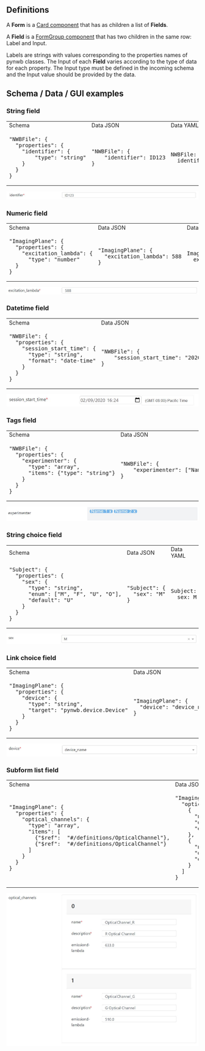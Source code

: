 ## Definitions

A **Form** is a [Card component](https://dash-bootstrap-components.opensource.faculty.ai/docs/components/card/) that has as children a list of **Fields**.

A **Field** is a [FormGroup component](https://dash-bootstrap-components.opensource.faculty.ai/docs/components/form/) that has two children in the same row: Label and Input.

Labels are strings with values corresponding to the properties names of pynwb classes. The Input of each **Field** varies according to the type of data for each property. The Input type must be defined in the incoming schema and the Input value should be provided by the data.

## Schema / Data / GUI examples

### String field

<table>
<tr>
<td>Schema</td>
<td>Data JSON</td>
<td>Data YAML</td>
</tr>
<tr>
<td>
<pre lang="json">
"NWBFile": {
  "properties": {
    "identifier": {
        "type": "string"
    }
  }
}
</pre>
</td>
<td>
<pre lang="json">
"NWBFile": {
	"identifier": ID123
}
</pre>
</td>
<td>
<pre lang="json">
NWBFile:
  identifier: ID123
</pre>
</td>
</tr>
</table>

![](nwb_web_gui/static/documentation_singlestring.JPG)


### Numeric field

<table>
<tr>
<td>Schema</td>
<td>Data JSON</td>
<td>Data YAML</td>
</tr>
<tr>
<td>
<pre lang="json">
"ImagingPlane": {
  "properties": {
    "excitation_lambda": {
  	  "type": "number"
  }
}
</pre>
</td>
<td>
<pre lang="json">
"ImagingPlane": {
  "excitation_lambda": 588
}
</pre>
</td>
<td>
<pre lang="yaml">
ImagingPlane:
  excitation_lambda: 588
</pre>
</td>
</tr>
</table>

![](nwb_web_gui/static/documentation_numeric.JPG)


### Datetime field

<table>
<tr>
<td>Schema</td>
<td>Data JSON</td>
<td>Data YAML</td>
</tr>
<tr>
<td>
<pre lang="json">
"NWBFile": {
  "properties": {
    "session_start_time": {
      "type": "string",
      "format": "date-time"
    }
  }
}
</pre>
</td>
<td>
<pre lang="json">
"NWBFile": {
	"session_start_time": "2020-09-02T16:24:00"
}
</pre>
</td>
<td>
<pre lang="yaml">
NWBFile:
	session_start_time: 2020-09-02T16:24:00
</pre>
</td>
</tr>
</table>

![](nwb_web_gui/static/documentation_datetime.JPG)


### Tags field

<table>
<tr>
<td>Schema</td>
<td>Data JSON</td>
<td>Data YAML</td>
</tr>
<tr>
<td>
<pre lang="json">
"NWBFile": {
  "properties": {
    "experimenter": {
      "type": "array",
      "items": {"type": "string"}
    }
  }
}
</pre>
</td>
<td>
<pre lang="json">
"NWBFile": {
	"experimenter": ["Name 1", "Name 2"]
}
</pre>
</td>
<td>
<pre lang="yaml">
NWBFile:
  experimenter:
    - Name 1
    - Name 2
</pre>
</td>
</tr>
</table>

![](nwb_web_gui/static/documentation_tags.JPG)


### String choice field

<table>
<tr>
<td>Schema</td>
<td>Data JSON</td>
<td>Data YAML</td>
</tr>
<tr>
<td>
<pre lang="json">
"Subject": {
  "properties": {
    "sex": {
      "type": "string",
      "enum": ["M", "F", "U", "O"],
      "default": "U"
    }
  }
}
</pre>
</td>
<td>
<pre lang="json">
"Subject": {
  "sex": "M"
}
</pre>
</td>
<td>
<pre lang="yaml">
Subject:
  sex: M
</pre>
</td>
</tr>
</table>

![](nwb_web_gui/static/documentation_stringchoice.JPG)


### Link choice field

<table>
<tr>
<td>Schema</td>
<td>Data JSON</td>
<td>Data YAML</td>
</tr>
<tr>
<td>
<pre lang="json">
"ImagingPlane": {
  "properties": {
    "device": {
      "type": "string",
      "target": "pynwb.device.Device"
    }
  }
}
</pre>
</td>
<td>
<pre lang="json">
"ImagingPlane": {
  "device": "device_name"
}
</pre>
</td>
<td>
<pre lang="yaml">
ImagingPlane:
  device: device_name
</pre>
</td>
</tr>
</table>

![](nwb_web_gui/static/documentation_linkchoice.JPG)


### Subform list field

<table>
<tr>
<td>Schema</td>
<td>Data JSON</td>
<td>Data YAML</td>
</tr>
<tr>
<td>
<pre lang="json">
"ImagingPlane": {
  "properties": {
    "optical_channels": {
      "type": "array",
      "items": [
        {"$ref":  "#/definitions/OpticalChannel"},
        {"$ref":  "#/definitions/OpticalChannel"}
      ]
    }
  }
}
</pre>
</td>
<td>
<pre lang="json">
"ImagingPlane": {
  "optical_channel": [
    {
      "name": "OpticalChannel_R",
      "description": "R Optical Channel",
      "emission_lambda": 633.0
    },
    {
      "name": "OpticalChannel_G",
      "description": "G Optical Channel",
      "emission_lambda": 510.0
    }
  ]
}
</pre>
</td>
<td>
<pre lang="yaml">
ImagingPlane:
  optical_channel:
    - description: R Optical Channel
      emission_lambda: 633.0
	  name: OpticalChannel_R
    - description: G Optical Channel
      emission_lambda: 510.0
	  name: OpticalChannel_G
</pre>
</td>
</tr>
</table>

![](nwb_web_gui/static/documentation_subformlist.JPG)
